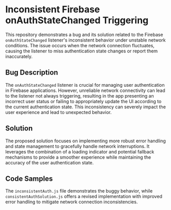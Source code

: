 # Inconsistent Firebase onAuthStateChanged Triggering

This repository demonstrates a bug and its solution related to the Firebase `onAuthStateChanged` listener's inconsistent behavior under unstable network conditions. The issue occurs when the network connection fluctuates, causing the listener to miss authentication state changes or report them inaccurately.

## Bug Description

The `onAuthStateChanged` listener is crucial for managing user authentication in Firebase applications. However, unreliable network connectivity can lead to the listener not always triggering, resulting in the app presenting an incorrect user status or failing to appropriately update the UI according to the current authentication state. This inconsistency can severely impact the user experience and lead to unexpected behavior. 

## Solution

The proposed solution focuses on implementing more robust error handling and state management to gracefully handle network interruptions. It leverages the combination of a loading indicator and potential fallback mechanisms to provide a smoother experience while maintaining the accuracy of the user authentication state. 

## Code Samples

The `inconsistentAuth.js` file demonstrates the buggy behavior, while `consistentAuthSolution.js` offers a revised implementation with improved error handling to mitigate network connection inconsistencies.